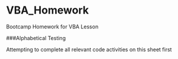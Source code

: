 # VBA_Homework
Bootcamp Homework for VBA Lesson

###Alphabetical Testing

Attempting to complete all relevant code activities on this sheet first

